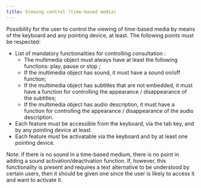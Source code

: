 ```yaml
---
title: Viewing control (time-based media)
---
```


Possibility for the user to control the viewing of time-based media by means of the keyboard and any pointing device, at least. The following points must be respected:

- List of mandatory functionalities for controlling consultation :
  - The multimedia object must always have at least the following functions: play, pause or stop ;
  - If the multimedia object has sound, it must have a sound on/off function;
  - If the multimedia object has subtitles that are not embedded, it must have a function for controlling the appearance / disappearance of the subtitles;
  - If the multimedia object has audio description, it must have a function for controlling the appearance / disappearance of the audio description.
- Each feature must be accessible from the keyboard, via the tab key, and by any pointing device at least.
- Each feature must be activatable via the keyboard and by at least one pointing device.

Note: if there is no sound in a time-based medium, there is no point in adding a sound activation/deactivation function. If, however, this functionality is present and requires a text alternative to be understood by certain users, then it should be given one since the user is likely to access it and want to activate it.
